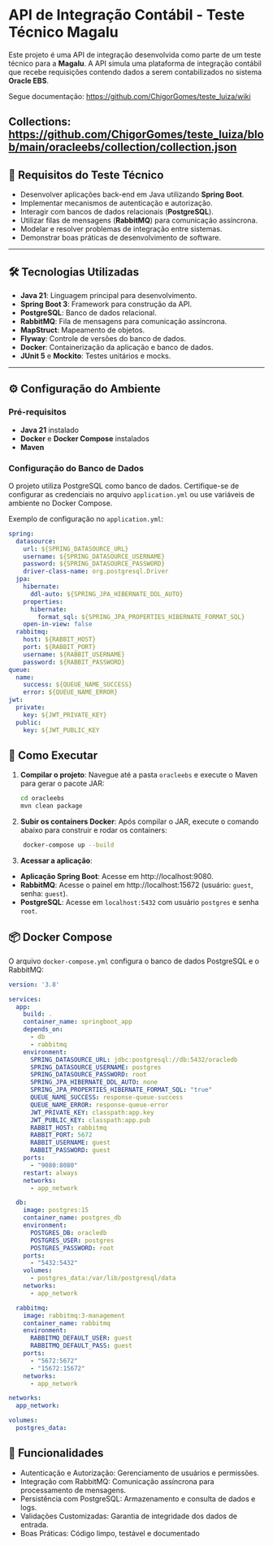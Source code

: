 # API de Integração Contábil - Teste Técnico Magalu

Este projeto é uma API de integração desenvolvida como parte de um teste técnico para a **Magalu**. A API simula uma plataforma de integração contábil que recebe requisições contendo dados a serem contabilizados no sistema **Oracle EBS**.

Segue documentação: https://github.com/ChigorGomes/teste_luiza/wiki 


Collections: https://github.com/ChigorGomes/teste_luiza/blob/main/oracleebs/collection/collection.json 
---

## 📝 Requisitos do Teste Técnico

- Desenvolver aplicações back-end em Java utilizando **Spring Boot**.
- Implementar mecanismos de autenticação e autorização.
- Interagir com bancos de dados relacionais (**PostgreSQL**).
- Utilizar filas de mensagens (**RabbitMQ**) para comunicação assíncrona.
- Modelar e resolver problemas de integração entre sistemas.
- Demonstrar boas práticas de desenvolvimento de software.

---

## 🛠️ Tecnologias Utilizadas

- **Java 21**: Linguagem principal para desenvolvimento.
- **Spring Boot 3**: Framework para construção da API.
- **PostgreSQL**: Banco de dados relacional.
- **RabbitMQ**: Fila de mensagens para comunicação assíncrona.
- **MapStruct**: Mapeamento de objetos.
- **Flyway**: Controle de versões do banco de dados.
- **Docker**: Containerização da aplicação e banco de dados.
- **JUnit 5** e **Mockito**: Testes unitários e mocks.

---

## ⚙️ Configuração do Ambiente

### Pré-requisitos

- **Java 21** instalado
- **Docker** e **Docker Compose** instalados
- **Maven**

### Configuração do Banco de Dados

O projeto utiliza PostgreSQL como banco de dados. Certifique-se de configurar as credenciais no arquivo `application.yml` ou use variáveis de ambiente no Docker Compose.

Exemplo de configuração no `application.yml`:

```yaml
spring:
  datasource:
    url: ${SPRING_DATASOURCE_URL}
    username: ${SPRING_DATASOURCE_USERNAME}
    password: ${SPRING_DATASOURCE_PASSWORD}
    driver-class-name: org.postgresql.Driver
  jpa:
    hibernate:
      ddl-auto: ${SPRING_JPA_HIBERNATE_DDL_AUTO}
    properties:
      hibernate:
        format_sql: ${SPRING_JPA_PROPERTIES_HIBERNATE_FORMAT_SQL}
    open-in-view: false
  rabbitmq:
    host: ${RABBIT_HOST}
    port: ${RABBIT_PORT}
    username: ${RABBIT_USERNAME}
    password: ${RABBIT_PASSWORD}
queue:
  name:
    success: ${QUEUE_NAME_SUCCESS}
    error: ${QUEUE_NAME_ERROR}
jwt:
  private:
    key: ${JWT_PRIVATE_KEY}
  public:
    key: ${JWT_PUBLIC_KEY
```
## 🚀 Como Executar

1. **Compilar o projeto**:
   Navegue até a pasta `oracleebs` e execute o Maven para gerar o pacote JAR:

   ```bash
   cd oracleebs
   mvn clean package

2. **Subir os containers Docker**:
  Após compilar o JAR, execute o comando abaixo para construir e rodar os containers:


 ```bash
     docker-compose up --build
```

3. **Acessar a aplicação**:
   
- **Aplicação Spring Boot**: Acesse em http://localhost:9080.
- **RabbitMQ**: Acesse o painel em http://localhost:15672 (usuário: `guest`, senha: `guest`).
- **PostgreSQL**: Acesse em `localhost:5432` com usuário `postgres` e senha `root`.
   
## 📦 Docker Compose

O arquivo `docker-compose.yml` configura o banco de dados PostgreSQL e o RabbitMQ:

```yaml
version: '3.8'

services:
  app:
    build: .
    container_name: springboot_app
    depends_on:
      - db
      - rabbitmq
    environment:
      SPRING_DATASOURCE_URL: jdbc:postgresql://db:5432/oracledb
      SPRING_DATASOURCE_USERNAME: postgres
      SPRING_DATASOURCE_PASSWORD: root
      SPRING_JPA_HIBERNATE_DDL_AUTO: none
      SPRING_JPA_PROPERTIES_HIBERNATE_FORMAT_SQL: "true"
      QUEUE_NAME_SUCCESS: response-queue-success
      QUEUE_NAME_ERROR: response-queue-error
      JWT_PRIVATE_KEY: classpath:app.key
      JWT_PUBLIC_KEY: classpath:app.pub
      RABBIT_HOST: rabbitmq
      RABBIT_PORT: 5672
      RABBIT_USERNAME: guest
      RABBIT_PASSWORD: guest
    ports:
      - "9080:8080"
    restart: always
    networks:
      - app_network

  db:
    image: postgres:15
    container_name: postgres_db
    environment:
      POSTGRES_DB: oracledb
      POSTGRES_USER: postgres
      POSTGRES_PASSWORD: root
    ports:
      - "5432:5432"
    volumes:
      - postgres_data:/var/lib/postgresql/data
    networks:
      - app_network

  rabbitmq:
    image: rabbitmq:3-management
    container_name: rabbitmq
    environment:
      RABBITMQ_DEFAULT_USER: guest
      RABBITMQ_DEFAULT_PASS: guest
    ports:
      - "5672:5672"
      - "15672:15672"
    networks:
      - app_network

networks:
  app_network:

volumes:
  postgres_data:
```

## 🌟 Funcionalidades
- Autenticação e Autorização: Gerenciamento de usuários e permissões.
- Integração com RabbitMQ: Comunicação assíncrona para processamento de mensagens.
- Persistência com PostgreSQL: Armazenamento e consulta de dados e logs.
- Validações Customizadas: Garantia de integridade dos dados de entrada.
- Boas Práticas: Código limpo, testável e documentado
